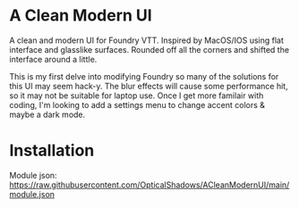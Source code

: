 # A Clean Modern UI
A clean and modern UI for Foundry VTT. Inspired by MacOS/IOS using flat interface and glasslike surfaces. Rounded off all the corners and shifted the interface around a little. 

This is my first delve into modifying Foundry so many of the solutions for this UI may seem hack-y. The blur effects will cause some performance hit, so it may not be suitable for laptop use. Once I get more familair with coding, I'm looking to add a settings menu to change accent colors & maybe a dark mode.

# Installation
Module json: https://raw.githubusercontent.com/OpticalShadows/ACleanModernUI/main/module.json
